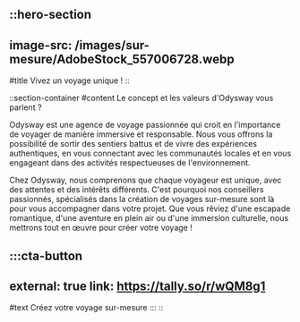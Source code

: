 ::hero-section
---
image-src: /images/sur-mesure/AdobeStock_557006728.webp
---
#title
Vivez un voyage unique !
::

::section-container
#content
Le concept et les valeurs d'Odysway vous parlent ?

Odysway est une agence de voyage passionnée qui croit en l'importance de voyager de manière immersive et responsable. Nous vous offrons la possibilité de sortir des sentiers battus et de vivre des expériences authentiques, en vous connectant avec les communautés locales et en vous engageant dans des activités respectueuses de l'environnement.

Chez Odysway, nous comprenons que chaque voyageur est unique, avec des attentes et des intérêts différents. C'est pourquoi nos conseillers passionnés, spécialisés dans la création de voyages sur-mesure sont là pour vous accompagner dans votre projet. Que vous rêviez d'une escapade romantique, d'une aventure en plein air ou d'une immersion culturelle, nous mettrons tout en œuvre pour créer votre voyage ! 

  :::cta-button
  ---
  external: true
  link: https://tally.so/r/wQM8g1
  ---
  #text
  Créez votre voyage sur-mesure
  :::
::
